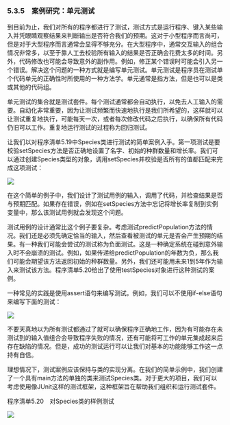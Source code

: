    

### 5.3.5　案例研究：单元测试

到目前为止，我们对所有的程序都进行了测试，测试方式是运行程序、键入某些输入并凭眼睛观察结果来判断输出是否符合我们的预期。这对于小型程序而言尚可，但是对于大型程序而言通常会显得不够充分。在大型程序中，通常交互输入的组合情况非常多，以至于靠人工去校验所有输入的结果是否正确会花费太多的时间。另外，代码修改也可能会导致意外的副作用。例如，修正某个错误时可能会引入另一个错误。解决这个问题的一种方式就是编写单元测试。单元测试是程序员在测试单个代码单元的正确性时所使用的一种方法学。单元通常是指方法，但是也可以是类或其他的代码组。

单元测试的集合就是测试套件。每个测试通常都会自动执行，以免去人工输入的需要。自动化非常重要，因为让测试频繁而快速地执行是我们所希望的，这样就可以让测试重复地执行，可能每天一次，或者每次修改代码之后执行，以确保所有代码仍旧可以工作。重复地运行测试的过程称为回归测试。

让我们以对程序清单5.19中Species类进行测试的简单案例入手。第一项测试是要校验setSpecies方法是否正确地设置了名字、初始的种群数量和增长率。我们可以通过创建Species类型的对象，调用setSpecies并校验是否所有的值都匹配来完成这项测试：

![](0-Assets/Epubook/程序员编程语言经典合集（计算机科学丛书5册套装），javapython编程语言含经典教材龙书《编译原理》%20(Bruce%20Eckel%20%20Alfred%20V.%20Aho%20%20Monica%20S.%20Lam%20etc.)%20(Z-Library)/images/image10271.jpeg)

在这个简单的例子中，我们设计了测试用例的输入，调用了代码，并检查结果是否与预期匹配。如果存在错误，例如在setSpecies方法中忘记将增长率复制到实例变量中，那么该测试用例就会发现这个问题。

测试用例的设计通常比这个例子要复杂。考虑测试predictPopulation方法的情况。我们还是必须先确定恰当的输入，然后查看被测试的单元是否会产生预期的结果。有一种我们可能会尝试的测试称为负面测试。这是一种确定系统在碰到意外输入时不会崩溃的测试。例如，如果传递给predictPopulation的年数为负，那么我们可能会期望该方法返回初始的种群数量。另外，我们还可能用未来1到5年作为输入来测试该方法。程序清单5.20给出了使用testSpecies对象进行这种测试的案例。

一种常见的实践是使用assert语句来编写测试。例如，我们可以不使用if-else语句来编写下面的测试：

![](0-Assets/Epubook/程序员编程语言经典合集（计算机科学丛书5册套装），javapython编程语言含经典教材龙书《编译原理》%20(Bruce%20Eckel%20%20Alfred%20V.%20Aho%20%20Monica%20S.%20Lam%20etc.)%20(Z-Library)/images/image10272.jpeg)

不要天真地以为所有测试都通过了就可以确保程序正确地工作，因为有可能存在未测试到的输入值组合会导致程序失败的情况，还有可能将可工作的单元集成起来后存在缺陷的情况。但是，成功的测试运行可以让我们对基本的功能能够工作这一点持有自信。

理想情况下，测试案例应该保持与类的实现分离。在我们的简单示例中，我们创建了一个具有main方法的单独的类来测试Species类。对于更大的项目，我们可以考虑使用像JUnit这样的测试框架，这种框架旨在帮助我们组织和运行测试套件。

程序清单5.20　对Species类的样例测试

![](0-Assets/Epubook/程序员编程语言经典合集（计算机科学丛书5册套装），javapython编程语言含经典教材龙书《编译原理》%20(Bruce%20Eckel%20%20Alfred%20V.%20Aho%20%20Monica%20S.%20Lam%20etc.)%20(Z-Library)/images/image10273.jpeg)